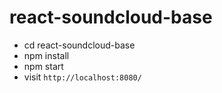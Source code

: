 # react-soundcloud-base

* cd react-soundcloud-base
* npm install
* npm start
* visit `http://localhost:8080/`
